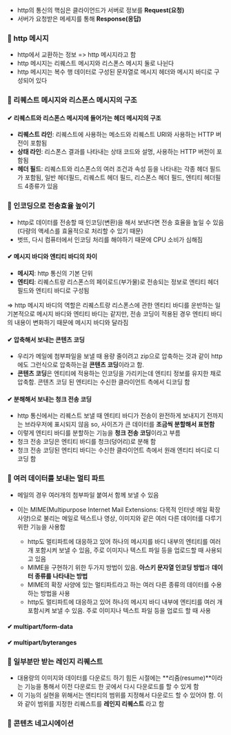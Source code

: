 - http의 통신의 핵심은 클라이언드가 서버로 정보를 **Request(요청)**
- 서버가 요청받은 메세지를 통해 **Response(응답)**

### 📌 http 메시지

- http에서 교환하는 정보 => http 메시지라고 함
- http 메시지는 리퀘스트 메시지와 리스폰스 메시지 둘로 나뉜다
- http 메시지는 복수 행 데이터로 구성된 문자열로 메시지 헤더와 메시지 바디로 구성되어 있다

### 📌 리퀘스트 메시지와 리스폰스 메시지의 구조

#### ✔ 리퀘스트와 리스폰스 메시지에 들어가는 헤더 메시지의 구조

- **리퀘스트 라인**: 리퀘스트에 사용하는 메소드와 리퀘스트 URI와 사용하는 HTTP 버전이 포함됨
- **상태 라인**: 리스폰스 결과를 나타내는 상태 코드와 설명, 사용하는 HTTP 버전이 포함됨
- **헤더 필드**: 리퀘스트와 리스폰스의 여러 조건과 속성 등을 나타내는 각종 헤더 필드가 포함됨, 일반 헤더필드, 리퀘스트 헤더 필드, 리스폰스 헤더 필드, 엔티티 헤더필드 4종류가 있음

### 📌 인코딩으로 전송효율 높이기

- http로 데이터를 전송할 때 인코딩(변환)을 해서 보낸다면 전송 효율을 높일 수 있음(다량의 액세스를 효율적으로 처리할 수 있기 때문)
- 벗뜨, 다시 컴퓨터에서 인코딩 처리를 해야하기 때문에 CPU 소비가 심해짐

#### ✔ 메시지 바디와 엔티티 바디의 차이

- **메시지**: http 통신의 기본 단위
- **엔티티**: 리퀘스트랑 리스폰스의 페이로드(부가물)로 전송되는 정보로 엔티티 헤더 필드와 엔티티 바디로 구성됨

=> http 메시지 바디의 역할은 리퀘스트랑 리스폰스에 관한 엔티티 바디를 운반하는 일
기본적으로 메시지 바디와 엔티티 바디는 같지만, 전송 코딩이 적용된 경우 엔티티 바디의 내용이 변화하기 때문에 메시지 바디와 달라짐

#### ✔ 압축해서 보내는 콘텐츠 코딩

- 우리가 메일에 첨부파일을 보낼 때 용량 줄이려고 zip으로 압축하는 것과 같이 http에도 그런식으로 압축하는걸 **콘텐츠 코딩**이라고 함.
- **콘텐츠 코딩**은 엔티티에 적용하는 인코딩을 가리키는데 엔티티 정보를 유지한 채로 압축함. 콘텐츠 코딩 된 엔티티는 수신한 클라이언트 측에서 디코딩 함

#### ✔ 분해해서 보내는 청크 전송 코딩

- http 통신에서는 리퀘스트 보낼 때 엔티티 바디가 전송이 완전하게 보내지기 전까지는 브라우저에 표시되지 않음 so, 사이즈가 큰 데이터를 **조금씩 분할해서 표현함**
- 이렇게 엔티티 바디를 분할하는 기능을 **청크 전송 코딩**이라고 부름
- 청크 전송 코딩은 엔티티 바디를 청크(덩어리)로 분해 함
- 청크 전송 코딩된 엔티티 바디는 수신한 클라이언트 측에서 원래 엔티티 바디로 디코딩 함

### 📌 여러 데이터를 보내는 멀티 파트

- 메일의 경우 여러개의 첨부파일 붙여서 함께 보낼 수 있음
- 이는 MIME(Multipurpose Internet Mail Extensions: 다목적 인터넷 메일 확장 사양)으로 불리는 메일로 텍스트나 영상, 이미지와 같은 여러 다른 데이터를 다루기 위한 기능을 사용함

  - http도 멀티파트에 대응하고 있어 하나의 메시지를 바디 내부의 엔티티를 여러 개 포함시켜 보낼 수 있음, 주로 이미지나 텍스트 파일 등을 업로드할 때 사용되고 있음
  - MIME을 구현하기 위한 두가지 방법이 있음. **아스키 문자열 인코딩 방법**과 **데이터 종류를 나타내는 방법**
  - MIME의 확장 사양에 있는 멀티파트라고 하는 여러 다른 종류의 데이터를 수용하는 방법을 사용
  - http도 멀티파트에 대응하고 있어 하나의 메시지 바디 내부에 엔티티를 여러 개 포함시켜 보낼 수 있음. 주로 이미지나 텍스트 파일 등을 업로드 할 때 사용

#### ✔ multipart/form-data

#### ✔ multipart/byteranges

### 📌 일부분만 받는 레인지 리퀘스트

- 대용량의 이미지와 데이터를 다운로드 하기 힘든 시절에는 **리줌(resume)**이라는 기능을 통해서 이전 다운로드 한 곳에서 다시 다운로드를 할 수 있게 함
- 이 기능의 실현을 위해서는 엔티티의 범위를 지정해서 다운로드 할 수 있어야 함. 이와 같이 범위를 지정한 리퀘스트를 **레인지 리퀘스트** 라고 함

### 📌 콘텐츠 네고시에이션
